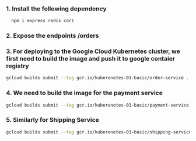 ### 1. Install the following dependency
```bash
  npm i express redis cors
```

### 2. Expose the endpoints /orders


### 3. For deploying to the Google Cloud Kubernetes cluster, we first need to build the image and push it to google contaier registry
```bash
gcloud builds submit --tag gcr.io/kuberenetes-01-basic/order-service .
```

### 4. We need to build the image for the payment service 
```bash
gcloud builds submit --tag gcr.io/kuberenetes-01-basic/payment-service .
```

### 5. Similarly for Shipping Service
```bash
gcloud builds submit --tag gcr.io/kuberenetes-01-basic/shipping-service .
```
